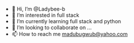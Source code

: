 - 👋 Hi, I’m @Ladybee-b
- 👀 I’m interested in full stack
- 🌱 I’m currently learning full stack and python
- 💞️ I’m looking to collaborate on ...
- 📫 How to reach me madubugwub@yahoo.com

<!---
Ladybee-b/Ladybee-b is a ✨ special ✨ repository because its `README.md` (this file) appears on your GitHub profile.
You can click the Preview link to take a look at your changes.
--->
